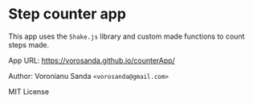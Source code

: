 # Step counter app
This app uses the `Shake.js` library and custom made functions to count steps made.

App URL: https://vorosanda.github.io/counterApp/


Author: 
Voronianu Sanda `<vorosanda@gmail.com>`

MIT License